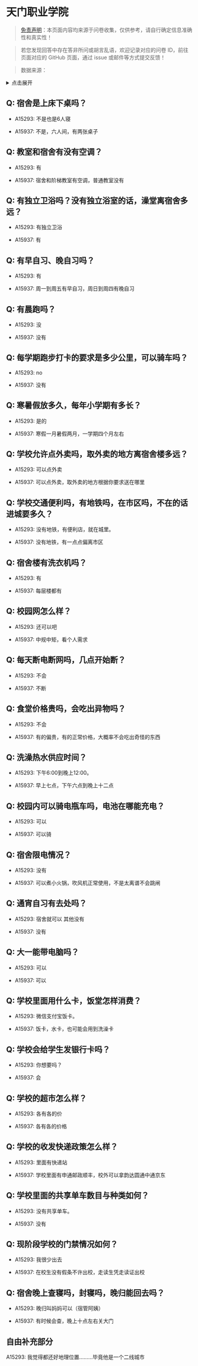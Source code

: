 # 天门职业学院

> [免责声明](https://colleges.chat/#_3)：本页面内容均来源于问卷收集，仅供参考，请自行确定信息准确性和真实性！

> 若您发现回答中存在答非所问或胡言乱语，欢迎记录对应的问卷 ID，前往页面对应的 GitHub 页面，通过 issue 或邮件等方式提交反馈！

> 数据来源：

<details><summary>点击展开</summary>
<ul>
<li>A15293: 匿名 (2022 年 07 月)</li>
<li>A15937: 匿名 (2022 年 08 月)</li>
</ul>
</details>

## Q: 宿舍是上床下桌吗？

- A15293: 不是也是6人寝

- A15937: 不是，六人间，有两张桌子

## Q: 教室和宿舍有没有空调？

- A15293: 有

- A15937: 宿舍和阶梯教室有空调，普通教室没有

## Q: 有独立卫浴吗？没有独立浴室的话，澡堂离宿舍多远？

- A15293: 有独立卫浴

- A15937: 有

## Q: 有早自习、晚自习吗？

- A15293: 有

- A15937: 周一到周五有早自习，周日到周四有晚自习

## Q: 有晨跑吗？

- A15293: 没

- A15937: 没有

## Q: 每学期跑步打卡的要求是多少公里，可以骑车吗？

- A15293: no

- A15937: 没有

## Q: 寒暑假放多久，每年小学期有多长？

- A15293: 是的

- A15937: 寒假一月暑假两月，一学期四个月左右

## Q: 学校允许点外卖吗，取外卖的地方离宿舍楼多远？

- A15293: 可以点外卖

- A15937: 可以点外卖，取外卖的地方根据你要求送在哪里

## Q: 学校交通便利吗，有地铁吗，在市区吗，不在的话进城要多久？

- A15293: 没有地铁，有便利店，就在城里。

- A15937: 没有地铁，有一点点偏离市区

## Q: 宿舍楼有洗衣机吗？

- A15293: 有

- A15937: 每层楼都有

## Q: 校园网怎么样？

- A15293: 还可以吧

- A15937: 中规中矩，看个人需求

## Q: 每天断电断网吗，几点开始断？

- A15293: 不会

- A15937: 不断

## Q: 食堂价格贵吗，会吃出异物吗？

- A15293: 不会

- A15937: 有的偏贵，有的正常价格，大概率不会吃出奇怪的东西

## Q: 洗澡热水供应时间？

- A15293: 下午6:00到晚上12:00。

- A15937: 早上七点，下午六点到晚上十二点

## Q: 校园内可以骑电瓶车吗，电池在哪能充电？

- A15293: 可以

- A15937: 可以骑

## Q: 宿舍限电情况？

- A15293: 没有

- A15937: 可以煮小火锅，吹风机正常使用，不是太离谱不会跳闸

## Q: 通宵自习有去处吗？

- A15293: 宿舍就可以 其他没有

- A15937: 没有

## Q: 大一能带电脑吗？

- A15293: 可以

- A15937: 可以

## Q: 学校里面用什么卡，饭堂怎样消费？

- A15293: 微信支付宝饭卡。

- A15937: 饭卡，水卡，也可能会用到洗澡卡

## Q: 学校会给学生发银行卡吗？

- A15293: 你想要吗？

- A15937: 会

## Q: 学校的超市怎么样？

- A15293: 各有各的价

- A15937: 各有各的价格

## Q: 学校的收发快递政策怎么样？

- A15293: 里面有快递站

- A15937: 学校里面有申通邮政顺丰，校外可以拿韵达圆通中通京东

## Q: 学校里面的共享单车数目与种类如何？

- A15293: 没有共享单车。

- A15937: 没有

## Q: 现阶段学校的门禁情况如何？

- A15293: 我很少出去

- A15937: 在校生没有假条不许出校，走读生凭走读证出校

## Q: 宿舍晚上查寝吗，封寝吗，晚归能回去吗？

- A15293: 晚归叫妈妈可以（宿管阿姨）

- A15937: 有时候会查，晚上十点左右关大门

## 自由补充部分

A15293: 我觉得都还好地理位置………毕竟他是一个二线城市